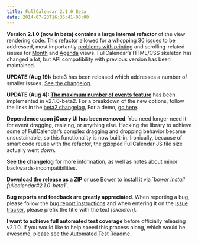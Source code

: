 ```yaml
---
title: FullCalendar 2.1.0 Beta
date: 2014-07-23T16:36:41+00:00
---
```


**Version 2.1.0 (now in beta) contains a large internal refactor** of the view rendering code. This refactor allowed for a whopping [30 issues](https://code.google.com/p/fullcalendar/issues/list?can=2&q=milestone=skeleton) to be addressed, most importantly [problems with printing](https://code.google.com/p/fullcalendar/issues/detail?id=35) and scrolling-related issues for [Month](https://code.google.com/p/fullcalendar/issues/detail?id=728) and [Agenda](https://code.google.com/p/fullcalendar/issues/detail?id=521) views. FullCalendar&#8217;s HTML/CSS skeleton has changed a lot, but API compatibility with previous version has been maintained.

**UPDATE (Aug 19):** beta3 has been released which addresses a number of smaller issues. [See the changelog](https://github.com/arshaw/fullcalendar/releases/tag/v2.1.0-beta3).

**UPDATE (Aug 4): [The maximum number of events feature](https://code.google.com/p/fullcalendar/issues/detail?id=304)** has been implemented in v2.1.0-beta2. For a breakdown of the new options, follow the links in the [beta2 changelog.](https://github.com/arshaw/fullcalendar/releases/tag/v2.1.0-beta2) For a demo, [go here](http://arshaw.com/js/fullcalendar-2.1.0-beta2/demos/agenda-views.html).

**Dependence upon jQuery UI has been removed**. You need longer need it for event dragging, resizing, or anything else. Hacking the library to achieve some of FullCalendar&#8217;s complex dragging and dropping behavior became unsustainable, so this functionality is now built-in. Ironically, because of smart code reuse with the refactor, the gzipped FullCalendar JS file size actually went _down_.

**[See the changelog](https://github.com/arshaw/fullcalendar/releases)** for more information, as well as notes about minor backwards-incompatibilities.

**[Download the release as a ZIP](https://github.com/arshaw/fullcalendar/releases/download/v2.1.0-beta1/fullcalendar-2.1.0-beta1.zip)** or use Bower to install it via
\`_bower install fullcalendar#2.1.0-beta1_\`.

**Bug reports and feedback are greatly appreciated**. When reporting a bug, please follow the [bug report instructions](http://arshaw.com/fullcalendar/wiki/Reporting-Bugs/) and when entering it on the [issue tracker](https://code.google.com/p/fullcalendar/issues/list), please prefix the title with the text _[skeleton]_.

**I want to achieve full automated test coverage** before officially releasing v2.1.0. If you would like to help speed this process along, which would be awesome, please see the [Automated Test Readme](https://github.com/arshaw/fullcalendar/wiki/Automated-Tests).
